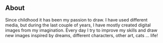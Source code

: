 ## About

Since childhood it has been my passion to draw. I have used different media, but during the last couple of years, I have mostly created digital images from my imagination. Every day I try to improve my skills and draw new images inspired by dreams, different characters, other art, cats … life!
